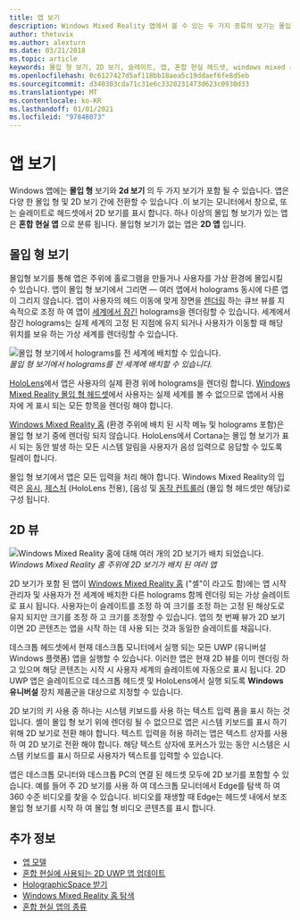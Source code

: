```yaml
---
title: 앱 보기
description: Windows Mixed Reality 앱에서 볼 수 있는 두 가지 종류의 보기는 몰입 형 뷰와 2D 뷰입니다.
author: thetuvix
ms.author: alexturn
ms.date: 03/21/2018
ms.topic: article
keywords: 몰입 형 보기, 2D 보기, 슬레이트, 앱, 혼합 현실 헤드셋, windows mixed reality 헤드셋, 가상 현실 헤드셋, HoloLens, MRTK, Mixed Reality Toolkit
ms.openlocfilehash: 0c6127427d5af118bb18aea5c19ddaef6fe8d5eb
ms.sourcegitcommit: d340303cda71c31e6c3320231473d623c0930d33
ms.translationtype: MT
ms.contentlocale: ko-KR
ms.lasthandoff: 01/01/2021
ms.locfileid: "97848073"
---
```

# <a name="app-views"></a>앱 보기

Windows 앱에는 **몰입 형** 보기와 **2d 보기** 의 두 가지 보기가 포함 될 수 있습니다. 앱은 다양 한 몰입 형 및 2D 보기 간에 전환할 수 있습니다 .이 보기는 모니터에서 창으로, 또는 슬레이트로 헤드셋에서 2D 보기를 표시 합니다. 하나 이상의 몰입 형 보기가 있는 앱은 **혼합 현실 앱** 으로 분류 됩니다. 몰입형 보기가 없는 앱은 **2D 앱** 입니다.

## <a name="immersive-views"></a>몰입 형 보기

몰입형 보기를 통해 앱은 주위에 홀로그램을 만들거나 사용자를 가상 환경에 몰입시킬 수 있습니다. 앱이 몰입 형 보기에서 그리면 &mdash; 여러 앱에서 holograms 동시에 다른 앱이 그리지 않습니다. 앱이 사용자의 헤드 이동에 맞게 장면을 [렌더링](../develop/platform-capabilities-and-apis/rendering.md) 하는 큐브 뷰를 지속적으로 조정 하 여 앱이 [세계에서 잠긴](coordinate-systems.md) holograms을 렌더링할 수 있습니다. 세계에서 잠긴 holograms는 실제 세계의 고정 된 지점에 유지 되거나 사용자가 이동할 때 해당 위치를 보유 하는 가상 세계를 렌더링할 수 있습니다.

![몰입 형 보기에서 holograms를 전 세계에 배치할 수 있습니다.](images/designoverview-940px.jpg)<br>
*몰입 형 보기에서 holograms를 전 세계에 배치할 수 있습니다.*

[HoloLens](https://docs.microsoft.com/hololens/hololens1-hardware)에서 앱은 사용자의 실제 환경 위에 holograms을 렌더링 합니다. [Windows Mixed Reality 몰입 형 헤드셋](../discover/immersive-headset-hardware-details.md)에서 사용자는 실제 세계를 볼 수 없으므로 앱에서 사용자에 게 표시 되는 모든 항목을 렌더링 해야 합니다.

[Windows Mixed Reality 홈](../discover/navigating-the-windows-mixed-reality-home.md) (환경 주위에 배치 된 시작 메뉴 및 holograms 포함)은 몰입 형 보기 중에 렌더링 되지 않습니다. HoloLens에서 Cortana는 몰입 형 보기가 표시 되는 동안 발생 하는 모든 시스템 알림을 사용자가 음성 입력으로 응답할 수 있도록 릴레이 합니다.

몰입 형 보기에서 앱은 모든 입력을 처리 해야 합니다. Windows Mixed Reality의 입력은 [응시](gaze-and-commit.md), [제스처](gaze-and-commit.md#composite-gestures) (HoloLens 전용), [음성 및 [동작 컨트롤러](motion-controllers.md) (몰입 형 헤드셋만 해당)로 구성 됩니다.

## <a name="2d-views"></a>2D 뷰

![Windows Mixed Reality 홈에 대해 여러 개의 2D 보기가 배치 되었습니다.](images/teleportation-940px.png)<br>
*Windows Mixed Reality 홈 주위에 2D 보기가 배치 된 여러 앱*

2D 보기가 포함 된 앱이 [Windows Mixed Reality 홈](../discover/navigating-the-windows-mixed-reality-home.md) ("셸"이 라고도 함)에는 앱 시작 관리자 및 사용자가 전 세계에 배치한 다른 holograms 함께 렌더링 되는 가상 슬레이트로 표시 됩니다. 사용자는이 슬레이트를 조정 하 여 크기를 조정 하는 고정 된 해상도로 유지 되지만 크기를 조정 하 고 크기를 조정할 수 있습니다. 앱의 첫 번째 뷰가 2D 보기 이면 2D 콘텐츠는 앱을 시작 하는 데 사용 되는 것과 동일한 슬레이트를 채웁니다.

데스크톱 헤드셋에서 현재 데스크톱 모니터에서 실행 되는 모든 UWP (유니버설 Windows 플랫폼) 앱을 실행할 수 있습니다. 이러한 앱은 현재 2D 뷰를 이미 렌더링 하 고 있으며 해당 콘텐츠는 시작 시 사용자 세계의 슬레이트에 자동으로 표시 됩니다. 2D UWP 앱은 슬레이트으로 데스크톱 헤드셋 및 HoloLens에서 실행 되도록 **Windows 유니버설** 장치 제품군을 대상으로 지정할 수 있습니다.

2D 보기의 키 사용 중 하나는 시스템 키보드를 사용 하는 텍스트 입력 폼을 표시 하는 것입니다. 셸이 몰입 형 보기 위에 렌더링 될 수 없으므로 앱은 시스템 키보드를 표시 하기 위해 2D 보기로 전환 해야 합니다. 텍스트 입력을 허용 하려는 앱은 텍스트 상자를 사용 하 여 2D 보기로 전환 해야 합니다. 해당 텍스트 상자에 포커스가 있는 동안 시스템은 시스템 키보드를 표시 하므로 사용자가 텍스트를 입력할 수 있습니다.

앱은 데스크톱 모니터와 데스크톱 PC의 연결 된 헤드셋 모두에 2D 보기를 포함할 수 있습니다. 예를 들어 주 2D 보기를 사용 하 여 데스크톱 모니터에서 Edge를 탐색 하 여 360 수준 비디오를 찾을 수 있습니다. 비디오를 재생할 때 Edge는 헤드셋 내에서 보조 몰입 형 보기를 시작 하 여 몰입 형 비디오 콘텐츠를 표시 합니다.

## <a name="see-also"></a>추가 정보

* [앱 모델](app-model.md)
* [혼합 현실에 사용되는 2D UWP 앱 업데이트](../develop/porting-apps/building-2d-apps.md)
* [HolographicSpace 받기](../develop/native/getting-a-holographicspace.md)
* [Windows Mixed Reality 홈 탐색](../discover/navigating-the-windows-mixed-reality-home.md)
* [혼합 현실 앱의 종류](types-of-mixed-reality-apps.md)

